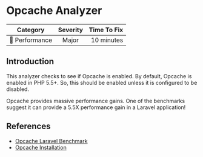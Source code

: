 # Opcache Analyzer

| Category       | Severity   | Time To Fix  |
| -------------  |:----------:| ------------:|
| :rocket: Performance | Major | 10 minutes  |

## Introduction

This analyzer checks to see if Opcache is enabled. By default, Opcache is enabled in PHP 5.5+. So, this should be enabled unless it is configured to be disabled.

Opcache provides massive performance gains. One of the benchmarks suggest it can provide a 5.5X performance gain in a Laravel application!

## References

- [Opcache Laravel Benchmark](https://arubacao.com/laravel-opcache-performance-benchmark/)
- [Opcache Installation](https://www.php.net/manual/en/opcache.installation.php)